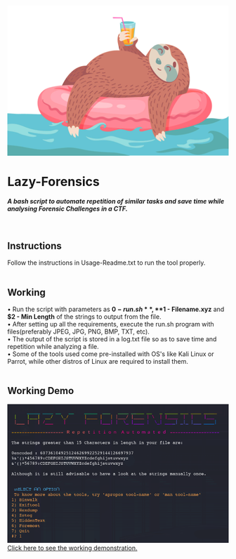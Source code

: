 ![](lazy-sloth.gif)
# Lazy-Forensics
##### A bash script to automate repetition of similar tasks and save time while analysing Forensic Challenges in a CTF.<br><br><br>

## Instructions
Follow the instructions in Usage-Readme.txt to run the tool properly. <br><br>

## Working
 • Run the script with parameters as **$0 - run.sh**, **$1 - Filename.xyz** and **$2 - Min Length** of the strings to output from the file.<br>
 • After setting up all the requirements, execute the run.sh program with files(preferably JPEG, JPG, PNG, BMP, TXT, etc). <br>
 • The output of the script is stored in a log.txt file so as to save time and repetition while analyzing a file. <br>
 • Some of the tools used come pre-installed with OS's like Kali Linux or Parrot, while other distros of Linux are required to install them.<br><br>

## Working Demo
![](WelcomeScreen1.png)<br>
<a href=https://streamable.com/yffggt>Click here to see the working demonstration.</a></div>
